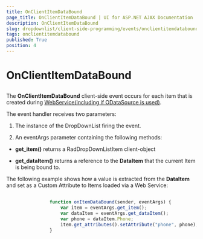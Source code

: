 ```yaml
---
title: OnClientItemDataBound
page_title: OnClientItemDataBound | UI for ASP.NET AJAX Documentation
description: OnClientItemDataBound
slug: dropdownlist/client-side-programming/events/onclientitemdatabound
tags: onclientitemdatabound
published: True
position: 4
---
```


# OnClientItemDataBound



## 

The __OnClientItemDataBound__ client-side event occurs for each item that is created during [WebService(including if ODataSource is used)](348DC4C7-D0C7-40DE-8982-1C4D6C8EA3E9).

The event handler receives two parameters:

1. The instance of the DropDownList firing the event.

1. An eventArgs parameter containing the following methods:

* __get_item()__ returns a RadDropDownListItem client-object

* __get_dataItem()__ returns a reference to the __DataItem__ that the current Item is being bound to.

The following example shows how a value is extracted from the __DataItem__ and set as a Custom Attribute to Items loaded via a Web Service:

````JavaScript
	
	            function onItemDataBound(sender, eventArgs) {
	                var item = eventArgs.get_item();
	                var dataItem = eventArgs.get_dataItem();
	                var phone = dataItem.Phone;
	                item.get_attributes().setAttribute("phone", phone);
	            }
	
````


